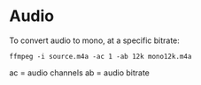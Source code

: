 # Audio

To convert audio to mono, at a specific bitrate:

    ffmpeg -i source.m4a -ac 1 -ab 12k mono12k.m4a

ac = audio channels
ab = audio bitrate
